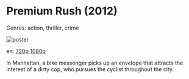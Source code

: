 # Premium Rush (2012)

Genres: action, thriller, crime

![poster](https://assets.fanart.tv/fanart/movies/49526/movieposter/premium-rush-526bcae14108d.jpg)

en:
  [720p](magnet:?xt=urn:btih:6AEDE7937DBE33CF12DC45FB71D3FDD0035F39D4&tr=udp://glotorrents.pw:6969/announce&tr=udp://tracker.opentrackr.org:1337/announce&tr=udp://torrent.gresille.org:80/announce&tr=udp://tracker.openbittorrent.com:80&tr=udp://tracker.coppersurfer.tk:6969&tr=udp://tracker.leechers-paradise.org:6969&tr=udp://p4p.arenabg.ch:1337&tr=udp://tracker.internetwarriors.net:1337)
  [1080p](magnet:?xt=urn:btih:D63CD89FD0DCBA61330F032E45858AD006C888AE&tr=udp://glotorrents.pw:6969/announce&tr=udp://tracker.opentrackr.org:1337/announce&tr=udp://torrent.gresille.org:80/announce&tr=udp://tracker.openbittorrent.com:80&tr=udp://tracker.coppersurfer.tk:6969&tr=udp://tracker.leechers-paradise.org:6969&tr=udp://p4p.arenabg.ch:1337&tr=udp://tracker.internetwarriors.net:1337)
  


In Manhattan, a bike messenger picks up an envelope that attracts the interest of a dirty cop, who pursues the cyclist throughout the city.